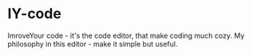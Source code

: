 # IY-code
ImroveYour code - it's the code editor, that make coding much cozy. My philosophy in this editor - make it simple but useful.
